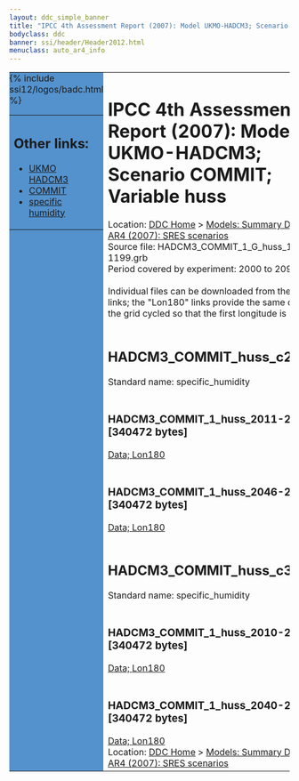 ```yaml
---
layout: ddc_simple_banner
title: "IPCC 4th Assessment Report (2007): Model UKMO-HADCM3; Scenario COMMIT; Variable huss"
bodyclass: ddc
banner: ssi/header/Header2012.html
menuclass: auto_ar4_info
---
```



<table width="100%" border="0" cellspacing="0" cellpadding="0" style="border-collapse: collapse;">
<tr style="margin:0;padding:0;border:0;">
<td style="margin:0;padding:0;border:0;height:1pt;width:150pt;background:#5492CD;" valign="top" >

<div id="lh-col2" class="auto_ar4_info">
<table class="menumain" bgcolor="#5492CD" cellspacing="0" width="100%" border="0">
<tr><td>
<h2> Other links:</h2>
<ul>
<li><a href="/auto/ar4/model-UKMO-HADCM3.html">UKMO<br/>HADCM3</a></li>
<li><a href="/auto/ar4/scenario-COMMIT.html">COMMIT</a></li>
<li><a href="/auto/ar4/var-specific_humidity.html">specific humidity</a></li>
</ul>
</td></tr>
{% include ssi12/logos/badc.html %}
</table>
</div>
</td>
<td><h1>IPCC 4th Assessment Report (2007): Model UKMO-HADCM3; Scenario COMMIT; Variable huss</h1>

<!-- Breadcrumb1 -->
<div id="breadcrumb1" align="left">
Location: <a href="/index.html">DDC Home</a> > <a href="/sim/gcm_clim/">Models: Summary Data</a>
> <a href="/sim/gcm_clim/SRES_AR4/index.html">AR4 (2007): SRES scenarios</a>
</div>
<!-- End of Breadcrumb1 -->Source file: HADCM3_COMMIT_1_G_huss_1-1199.grb
<br/>
Period covered by experiment: 2000 to 2099<br/>
<br/>Individual files can be downloaded from the "data" links; the "Lon180" links provide the same data
         with the grid cycled so that the first longitude is 180W<br/>
<br/><h2>HADCM3_COMMIT_huss_c20x.tar</h2>
Standard name: specific_humidity<br>
<br/><h3>HADCM3_COMMIT_1_huss_2011-2030.nc [340472 bytes]</h3>
<a href="/cgi-bin/downl/ar4_nc/huss/HADCM3_COMMIT_1_huss_2011-2030.nc">Data; </a><a href="/cgi-bin/downl/ar4_nc/huss/HADCM3_COMMIT_1_huss_2011-2030.cyto180.nc"> Lon180</a><br/>
<br/><h3>HADCM3_COMMIT_1_huss_2046-2065.nc [340472 bytes]</h3>
<a href="/cgi-bin/downl/ar4_nc/huss/HADCM3_COMMIT_1_huss_2046-2065.nc">Data; </a><a href="/cgi-bin/downl/ar4_nc/huss/HADCM3_COMMIT_1_huss_2046-2065.cyto180.nc"> Lon180</a><br/>
<br/><h2>HADCM3_COMMIT_huss_c30b.tar</h2>
Standard name: specific_humidity<br>
<br/><h3>HADCM3_COMMIT_1_huss_2010-2039.nc [340472 bytes]</h3>
<a href="/cgi-bin/downl/ar4_nc/huss/HADCM3_COMMIT_1_huss_2010-2039.nc">Data; </a><a href="/cgi-bin/downl/ar4_nc/huss/HADCM3_COMMIT_1_huss_2010-2039.cyto180.nc"> Lon180</a><br/>
<br/><h3>HADCM3_COMMIT_1_huss_2040-2069.nc [340472 bytes]</h3>
<a href="/cgi-bin/downl/ar4_nc/huss/HADCM3_COMMIT_1_huss_2040-2069.nc">Data; </a><a href="/cgi-bin/downl/ar4_nc/huss/HADCM3_COMMIT_1_huss_2040-2069.cyto180.nc"> Lon180</a><br/>
<!-- Breadcrumb2 -->
<div id="breadcrumb2" align="left">
Location: <a href="/index.html">DDC Home</a> > <a href="/sim/gcm_clim/">Models: Summary Data</a>
> <a href="/sim/gcm_clim/SRES_AR4/index.html">AR4 (2007): SRES scenarios</a>
</div>
<!-- End of Breadcrumb2 --></td></tr></table>
